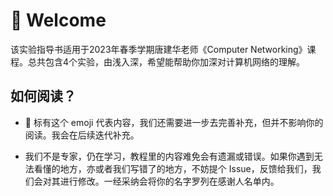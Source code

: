 # :wave: Welcome

该实验指导书适用于2023年春季学期唐建华老师《Computer Networking》课程。总共包含4个实验，由浅入深，希望能帮助你加深对计算机网络的理解。

## 如何阅读？

- :construction: 标有这个 emoji 代表内容，我们还需要进一步去完善补充，但并不影响你的阅读。我会在后续迭代补充。

- 我们不是专家，仍在学习，教程里的内容难免会有遗漏或错误。如果你遇到无法看懂的地方，亦或者我们写错了的地方，不妨提个 Issue，反馈给我们，我们会对其进行修改。一经采纳会将你的名字罗列在感谢人名单内。